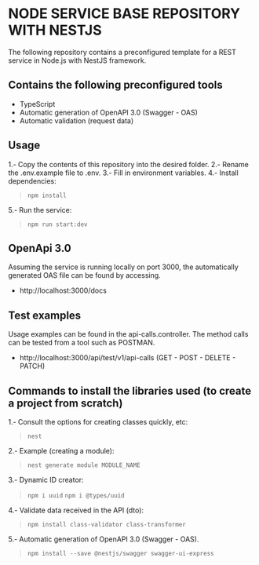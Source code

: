 # NODE SERVICE BASE REPOSITORY WITH NESTJS
The following repository contains a preconfigured template for a REST service in Node.js with NestJS framework.

## Contains the following preconfigured tools
- TypeScript
- Automatic generation of OpenAPI 3.0 (Swagger - OAS)
- Automatic validation (request data)

## Usage
1.- Copy the contents of this repository into the desired folder.
2.- Rename the .env.example file to .env.
3.- Fill in environment variables.
4.- Install dependencies:
> `npm install`

5.- Run the service:

> `npm run start:dev`

## OpenApi 3.0
Assuming the service is running locally on port 3000, the automatically generated OAS file can be found by accessing.
- http://localhost:3000/docs

## Test examples
Usage examples can be found in the api-calls.controller. The method calls can be tested from a tool such as POSTMAN.

- http://localhost:3000/api/test/v1/api-calls (GET - POST - DELETE - PATCH)

## Commands to install the libraries used (to create a project from scratch)
1.- Consult the options for creating classes quickly, etc:
> `nest`

2.- Example (creating a module):
> `nest generate module MODULE_NAME`

3.- Dynamic ID creator:
> `npm i uuid`
> `npm i @types/uuid`

4.- Validate data received in the API (dto):
> `npm install class-validator class-transformer`

5.- Automatic generation of OpenAPI 3.0 (Swagger - OAS).
> `npm install --save @nestjs/swagger swagger-ui-express`


